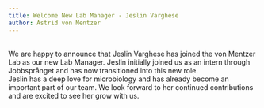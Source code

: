 ```yaml
---
title: Welcome New Lab Manager - Jeslin Varghese
author: Astrid von Mentzer
---
```

<br>
We are happy to announce that Jeslin Varghese has joined the von Mentzer Lab as our new Lab Manager. Jeslin initially joined us as an intern through Jobbsprånget and has now transitioned into this new role.
<br>
Jeslin has a deep love for microbiology and has already become an important part of our team. We look forward to her continued contributions and are excited to see her grow with us.
<br>


